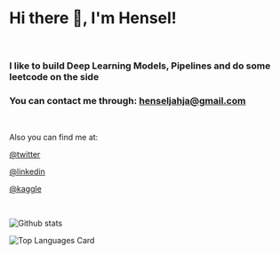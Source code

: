 # Hi there 👋, I'm Hensel!
<br>

### I like to build Deep Learning Models, Pipelines and do some leetcode on the side 
### You can contact me through: henseljahja@gmail.com
<br>

Also you can find me at:

[@twitter](https://twitter.com/henseljahja)

[@linkedin](https://linkedin.com/in/henseljahja)

[@kaggle](https://kaggle.com/henseljahja)

<br> 

![Github stats](https://github-readme-stats.vercel.app/api?username=henseljahja&theme=shades-of-purple&show_icons=true&count_private=true)
<br>

![Top Languages Card](https://github-readme-stats.vercel.app/api/top-langs/?username=henseljahja&layout=compact)

<!-- ## My Repos -->

<!-- [![vennfig](https://github-readme-stats.vercel.app/api/pin/?username=henseljahja&repo=vennfig&show_owner=true)](https://github.com/henseljahja/vennfig)

[![statsfig](https://github-readme-stats.vercel.app/api/pin/?username=henseljahja&repo=statsfig&show_owner=true)](https://github.com/henseljahja/statsfig)

[![Covid 19 Stats](https://github-readme-stats.vercel.app/api/pin/?username=henseljahja&repo=covid-19-stats&show_owner=true)](https://github.com/henseljahja/covid-19-stats) -->



<!-- **Languages and Tools:**   -->

<!-- <code><img height="40" src="https://raw.githubusercontent.com/henseljahja/henseljahja/master/assets/jupyter-notebook.png"></code>
<code><img height="40" src="https://raw.githubusercontent.com/henseljahja/henseljahja/master/assets/python.png"></code>
<code><img height="40" src="https://raw.githubusercontent.com/henseljahja/henseljahja/master/assets/rust.png"></code>
<code><img height="40" src="https://raw.githubusercontent.com/henseljahja/henseljahja/master/assets/javascript.png"></code>
<code><img height="40" src="https://raw.githubusercontent.com/henseljahja/henseljahja/master/assets/php.png"></code>
<code><img height="40" src="https://raw.githubusercontent.com/henseljahja/henseljahja/master/assets/visual-studio-code.png"></code>
<code><img height="40" src="https://raw.githubusercontent.com/henseljahja/henseljahja/master/assets/vim.png"></code>   -->